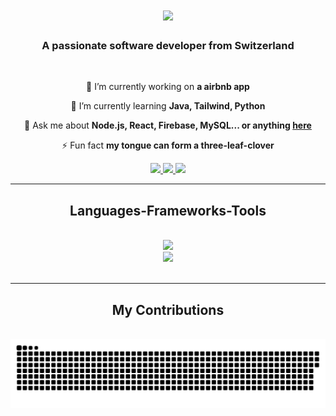 <h1 align="center">
    <img src="https://readme-typing-svg.herokuapp.com/?font=Righteous&size=35&center=true&vCenter=true&width=500&height=70&duration=4000&lines=Hi+There!+👋;+I'm+Lucas!;" />
</h1>
<h3 align="center">A passionate software developer from Switzerland</h3>

<br/>
<div align="center">
 
🔭 I’m currently working on **a airbnb app**
 
🌱 I’m currently learning **Java, Tailwind, Python**

💬 Ask me about **Node.js, React, Firebase, MySQL... or anything [here](https://github.com/salesp07/salesp07/issues)**

⚡ Fun fact **my tongue can form a three-leaf-clover**

 </div>
 
<div align="center"> 
  <a href="mailto:lucas.heroin@stud.kbw.ch">
    <img src="https://img.shields.io/badge/Mail-333333?style=for-the-badge&logo=gmail&logoColor=red" />
  </a>
  <a href="https://linkedin.com/in/pedro-sales-muniz" target="_blank">
    <img src="https://img.shields.io/badge/LinkedIn-0077B5?style=for-the-badge&logo=linkedin&logoColor=white" target="_blank" />
  </a>
  <a href="https://hereislucas.github.io/" target="_blank">
     <img src="https://img.shields.io/badge/Portfolio-FF5722?style=for-the-badge&logo=todoist&logoColor=white" target="_blank" /> <!-- sqlite, safari, google-chrome are other good icon options -->
  </a>
</div>

 <hr/>
 <h2 align="center"> Languages-Frameworks-Tools </h2>
<br/>
<div align="center">
    <img src="https://skillicons.dev/icons?i=react,tailwind,html,css,javascript,git,github,mysql" /><br>
    <img src="https://skillicons.dev/icons?i=nodejs,figma,vscode,express,firebase,java,docker,aws,kubernetes" />
</div>

<br/>
<hr/>
<div align="center">
  <h2> My Contributions </h2>
  <br>
  <img alt="snake eating my contributions" src="https://raw.githubusercontent.com/hereIsLucas/hereIsLucas/output/github-contribution-grid-snake.svg" />
  
  <br/><br/><br/>
</div>
<!---
 <div align="center">  
  <img width="49%" height="195px" src="https://github-readme-stats.vercel.app/api?username=hereIsLucas&show_icons=true&count_private=true&hide_border=true&title_color=ff91a4&icon_color=ff91a4&text_color=c9d1d9&bg_color=0d1117" alt="Lucas github stats" /> 
  <img width="41%" height="195px" src="https://github-readme-stats.vercel.app/api/top-langs/?username=hereIsLucas&layout=compact&hide_border=true&title_color=ff91a4&text_color=ff91a4&bg_color=0d1117" />
</div>
--->

 
